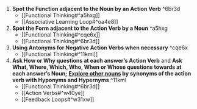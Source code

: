 1. **Spot the Function adjacent to the Noun by an Action Verb** ^6br3d
	- [[Functional Thinking#^a5hxg]]
	- [[Associative Learning Loop#^oa4e8]]
1. **Spot the Form adjacent to the Action Verb by a Noun** ^a5hxg
	- [[Functional Thinking#^cqe6x]]
	- [[Functional Thinking#^6br3d]]
2. **Using Antonyms for Negative Action Verbs when necessary** ^cqe6x
    - [[Functional Thinking#^11kml]]
3. **Ask How or Why questions at each answer’s Action Verb** and **Ask What, Where, Which, Who, When or Whose questions towards at each answer’s Noun;** **[Explore other nouns](http://www.sinonimkata.com/) by synonyms of the action verb with Hyponyms and Hypernyms** ^11kml
    - [[Functional Thinking#^6br3d]]
    - [[Action Verbs#^w40ye]]
    - [[Feedback Loops#^w31xw]]